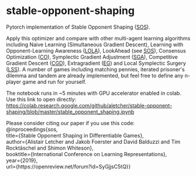 # stable-opponent-shaping
Pytorch implementation of Stable Opponent Shaping ([SOS](https://openreview.net/pdf?id=SyGjjsC5tQ)).

Apply this optimizer and compare with other multi-agent learning algorithms including Naive Learning (Simultaneous Gradient Descent), Learning with Opponent-Learning Awareness ([LOLA](https://arxiv.org/pdf/1709.04326.pdf)), LookAhead (see [SOS](https://openreview.net/pdf?id=SyGjjsC5tQ)), Consensus Optimization ([CO](https://arxiv.org/pdf/1705.10461.pdf)), Symplectic Gradient Adjustment ([SGA](http://jmlr.csail.mit.edu/papers/volume20/19-008/19-008.pdf)), Competitive Gradient Descent ([CGD](https://arxiv.org/pdf/1905.12103.pdf)), Extragradient ([EG](https://arxiv.org/pdf/1906.05945.pdf)) and Local Symplectic Surgery ([LSS](https://arxiv.org/pdf/1901.00838.pdf)). A number of games including matching pennies, iterated prisoner's dilemma and tandem are already implemented, but feel free to define any n-player game and run for yourself.

The notebook runs in ~5 minutes with GPU accelerator enabled in colab. Use this link to open directly: https://colab.research.google.com/github/aletcher/stable-opponent-shaping/blob/master/stable_opponent_shaping.ipynb

Please consider citing our paper if you use this code:  
@inproceedings{sos,  
title={Stable Opponent Shaping in Differentiable Games},  
author={Alistair Letcher and Jakob Foerster and David Balduzzi and Tim Rocktäschel and Shimon Whiteson},  
booktitle={International Conference on Learning Representations},  
year={2019},  
url={https://<span>openreview.net</span>/forum?id=SyGjjsC5tQ}}

